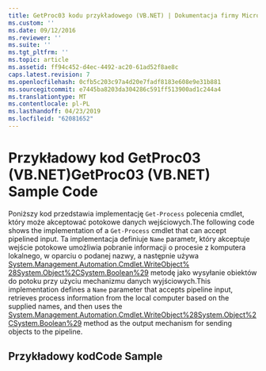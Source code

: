 ```yaml
---
title: GetProc03 kodu przykładowego (VB.NET) | Dokumentacja firmy Microsoft
ms.custom: ''
ms.date: 09/12/2016
ms.reviewer: ''
ms.suite: ''
ms.tgt_pltfrm: ''
ms.topic: article
ms.assetid: ff94c452-d4ec-4492-ac20-61ad52f8ae8c
caps.latest.revision: 7
ms.openlocfilehash: 0cfb5c203c97a4d20e7fadf8183e608e9e31b881
ms.sourcegitcommit: e7445ba8203da304286c591ff513900ad1c244a4
ms.translationtype: MT
ms.contentlocale: pl-PL
ms.lasthandoff: 04/23/2019
ms.locfileid: "62081652"
---
```

# <a name="getproc03-vbnet-sample-code"></a><span data-ttu-id="5940d-102">Przykładowy kod GetProc03 (VB.NET)</span><span class="sxs-lookup"><span data-stu-id="5940d-102">GetProc03 (VB.NET) Sample Code</span></span>

<span data-ttu-id="5940d-103">Poniższy kod przedstawia implementację `Get-Process` polecenia cmdlet, który może akceptować potokowe danych wejściowych.</span><span class="sxs-lookup"><span data-stu-id="5940d-103">The following code shows the implementation of a `Get-Process` cmdlet that can accept pipelined input.</span></span> <span data-ttu-id="5940d-104">Ta implementacja definiuje `Name` parametr, który akceptuje wejście potokowe umożliwia pobranie informacji o procesie z komputera lokalnego, w oparciu o podanej nazwy, a następnie używa [System.Management.Automation.Cmdlet.WriteObject% 28System.Object%2CSystem.Boolean%29](/dotnet/api/System.Management.Automation.Cmdlet.WriteObject%28System.Object%2CSystem.Boolean%29) metodę jako wysyłanie obiektów do potoku przy użyciu mechanizmu danych wyjściowych.</span><span class="sxs-lookup"><span data-stu-id="5940d-104">This implementation defines a `Name` parameter that accepts pipeline input, retrieves process information from the local computer based on the supplied names, and then uses the [System.Management.Automation.Cmdlet.WriteObject%28System.Object%2CSystem.Boolean%29](/dotnet/api/System.Management.Automation.Cmdlet.WriteObject%28System.Object%2CSystem.Boolean%29) method as the output mechanism for sending objects to the pipeline.</span></span>

## <a name="code-sample"></a><span data-ttu-id="5940d-105">Przykładowy kod</span><span class="sxs-lookup"><span data-stu-id="5940d-105">Code Sample</span></span>

<!-- TODO!!!: review snippet reference  [!CODE [Msh_samplesgetproc03#getproc03vbAll](Msh_samplesgetproc03#getproc03vbAll)]  -->